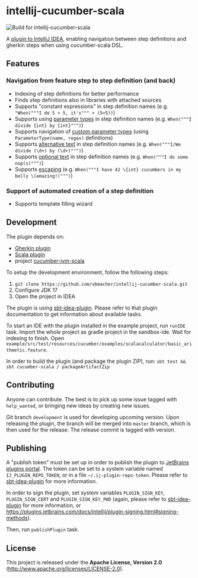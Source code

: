 # intellij-cucumber-scala

![Build for intellij-cucumber-scala](https://github.com/vbmacher/intellij-cucumber-scala/workflows/Build%20for%20intellij-cucumber-scala/badge.svg)

A [plugin to IntelliJ IDEA](https://plugins.jetbrains.com/plugin/7460-cucumber-for-scala),
enabling navigation between step definitions and gherkin steps when using cucumber-scala DSL.

## Features

### Navigation from feature step to step definition (and back)
  - Indexing of step definitions for better performance
  - Finds step definitions also in libraries with attached sources
  - Supports "constant expressions" in step definition names (e.g. `"When("""I do 5 + 5, it's""" + (5+5))`)
  - Supports using [parameter types](https://cucumber.io/docs/cucumber/cucumber-expressions/#parameter-types) in 
    step definition names (e.g. `When("""I divide {int} by {int}""")`)  
  - Supports navigation of [custom parameter types](https://cucumber.io/docs/cucumber/cucumber-expressions/#custom-parameter-types)
    (using `ParameterType(name, regex)` definitions)
  - Supports [alternative text](https://cucumber.io/docs/cucumber/cucumber-expressions/#alternative-text)
    in step definition names (e.g. `When("""I/We divide (\d+) by (\d+)""")`)  
  - Supports [optional text](https://cucumber.io/docs/cucumber/cucumber-expressions/#optional-text)
    in step definition names (e.g. `When("""I do some nop(s)""")`)
  - Supports [escaping](https://cucumber.io/docs/cucumber/cucumber-expressions/#escaping)
    (e.g. `When("""I have 42 \{int} cucumbers in my belly \(amazing!)""")`)

### Support of automated creation of a step definition

  - Supports template filling wizard

## Development

The plugin depends on:
- [Gherkin plugin](https://plugins.jetbrains.com/plugin/9164-gherkin)
- [Scala plugin](https://plugins.jetbrains.com/plugin/1347-scala)
- project [cucumber-jvm-scala](https://github.com/cucumber/cucumber-jvm-scala)

To setup the development environment, follow the following steps:

1. `git clone https://github.com/vbmacher/intellij-cucumber-scala.git`
2. Configure JDK 17
3. Open the project in IDEA

The plugin is using [sbt-idea-plugin](https://github.com/JetBrains/sbt-idea-plugin). Please refer to that plugin documentation
to get information about available tasks.

To start an IDE with the plugin installed in the example project, run `runIDE` task. Import the whole project
as gradle project in the sandbox-ide. Wait for indexing to finish.
Open `example/src/test/resources/cucumber/examples/scalacalculator/basic_arithmetic.feature`.

In order to build the plugin (and package the plugin ZIP), run: `sbt test && sbt cucumber-scala / packageArtifactZip`

## Contributing

Anyone can contribute. The best is to pick up some issue tagged with `help_wanted`, or bringing new ideas by creating new issues.

Git branch `development` is used for developing upcoming version. Upon releasing the plugin, the branch will be merged
into `master` branch, which is then used for the release. The release commit is tagged with version.
 
## Publishing

A "publish token" must be set up in order to publish the plugin to [JetBrains plugins portal](https://plugins.jetbrains.com/plugin/7460-cucumber-for-scala).
The token can be set to a system variable named `IJ_PLUGIN_REPO_TOKEN`, or in a file `~/.ij-plugin-repo-token`. Please
refer to [sbt-idea-plugin](https://github.com/JetBrains/sbt-idea-plugin#publishplugin-channel--inputkeystring) for more
information.

In order to sign the plugin, set system variables `PLUGIN_SIGN_KEY`, `PLUGIN_SIGN_CERT` and `PLUGIN_SIGN_KEY_PWD` (again,
please refer to [sbt-idea-plugin](https://github.com/JetBrains/sbt-idea-plugin#signplugin--taskkeyfile) for more information, or https://plugins.jetbrains.com/docs/intellij/plugin-signing.html#signing-methods).

Then, run `publishPlugin` task.

## License

This project is released under the __Apache License, Version 2.0__ (http://www.apache.org/licenses/LICENSE-2.0).
